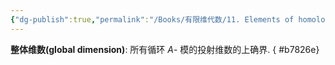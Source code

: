 ```yaml
---
{"dg-publish":true,"permalink":"/Books/有限维代数/11. Elements of homological Algebra 同调代数基础/11.4 同调维数/","dgPassFrontmatter":true,"created":"2024-08-07T13:29:40.563+08:00","updated":"2024-08-16T20:52:44.369+08:00"}
---
```


**整体维数(global dimension)**: 所有循环 $A$- 模的投射维数的上确界.
{ #b7826e}
